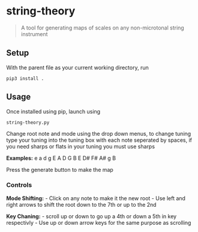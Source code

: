 # string-theory

> A tool for generating maps of scales on any non-microtonal string instrument

## Setup
With the parent file as your current working directory, run

```pip3 install .```

## Usage
Once installed using pip, launch using

```string-theory.py```

Change root note and mode using the drop down menus, to change tuning type your tuning into the tuning box
with each note seperated by spaces, if you need sharps or flats in your tuning you must use sharps

__Examples:__
    e a d g
    E A D G B E
    D# F# A# g B

Press the generate button to make the map

### Controls
__Mode Shifting:__
    - Click on any note to make it the new root
    - Use left and right arrows to shift the root down to the 7th or up to the 2nd


__Key Chaning:__
    - scroll up or down to go up a 4th or down a 5th in key respectivly 
    - Use up or down arrow keys for the same purpose as scrolling
